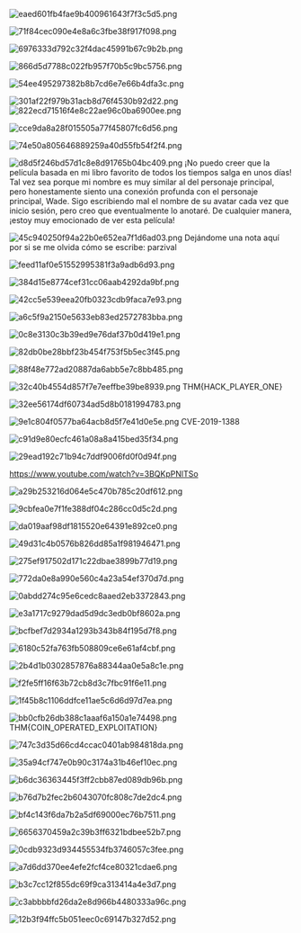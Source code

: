 ![eaed601fb4fae9b400961643f7f3c5d5.png](img/eaed601fb4fae9b400961643f7f3c5d5.png)

 ![71f84cec090e4e8a6c3fbe38f917f098.png](img/71f84cec090e4e8a6c3fbe38f917f098.png)
 
 ![6976333d792c32f4dac45991b67c9b2b.png](img/6976333d792c32f4dac45991b67c9b2b.png)
 
![866d5d7788c022fb957f70b5c9bc5756.png](img/866d5d7788c022fb957f70b5c9bc5756.png)
 
 ![54ee495297382b8b7cd6e7e66b4dfa3c.png](img/54ee495297382b8b7cd6e7e66b4dfa3c.png)
 
 ![301af22f979b31acb8d76f4530b92d22.png](img/301af22f979b31acb8d76f4530b92d22.png)
 ![822ecd71516f4e8c22ae96c0ba6900ee.png](img/822ecd71516f4e8c22ae96c0ba6900ee.png)
 
 ![cce9da8a28f015505a77f45807fc6d56.png](img/cce9da8a28f015505a77f45807fc6d56.png)
 
 ![74e50a805646889259a40d55fb54f2f4.png](img/74e50a805646889259a40d55fb54f2f4.png)
 
 
 ![d8d5f246bd57d1c8e8d91765b04bc409.png](img/d8d5f246bd57d1c8e8d91765b04bc409.png)
 ¡No puedo creer que la película basada en mi libro favorito de todos los tiempos salga en unos días! Tal vez sea porque mi nombre es muy similar al del personaje principal, pero honestamente siento una conexión profunda con el personaje principal, Wade. Sigo escribiendo mal el nombre de su avatar cada vez que inicio sesión, pero creo que eventualmente lo anotaré. De cualquier manera, ¡estoy muy emocionado de ver esta película!
 
 
 ![45c940250f94a22b0e652ea7f1d6ad03.png](img/45c940250f94a22b0e652ea7f1d6ad03.png)
Dejándome una nota aquí por si se me olvida cómo se escribe: parzival

![feed11af0e51552995381f3a9adb6d93.png](img/feed11af0e51552995381f3a9adb6d93.png)

![384d15e8774cef31cc06aab4292da9bf.png](img/384d15e8774cef31cc06aab4292da9bf.png)

![42cc5e539eea20fb0323cdb9faca7e93.png](img/42cc5e539eea20fb0323cdb9faca7e93.png)

![a6c5f9a2150e5633eb83ed2572783bba.png](img/a6c5f9a2150e5633eb83ed2572783bba.png)

![0c8e3130c3b39ed9e76daf37b0d419e1.png](img/0c8e3130c3b39ed9e76daf37b0d419e1.png)

![82db0be28bbf23b454f753f5b5ec3f45.png](img/82db0be28bbf23b454f753f5b5ec3f45.png)

![88f48e772ad20887da6abb5e7c8bb485.png](img/88f48e772ad20887da6abb5e7c8bb485.png)

![32c40b4554d857f7e7eeffbe39be8939.png](img/32c40b4554d857f7e7eeffbe39be8939.png)
THM{HACK_PLAYER_ONE}

![32ee56174df60734ad5d8b0181994783.png](img/32ee56174df60734ad5d8b0181994783.png)

![9e1c804f0577ba64acb8d5f7e41d0e5e.png](img/9e1c804f0577ba64acb8d5f7e41d0e5e.png)
CVE-2019-1388

![c91d9e80ecfc461a08a8a415bed35f34.png](img/c91d9e80ecfc461a08a8a415bed35f34.png)

![29ead192c71b94c7ddf9006fd0f0d94f.png](img/29ead192c71b94c7ddf9006fd0f0d94f.png)

https://www.youtube.com/watch?v=3BQKpPNlTSo

![a29b253216d064e5c470b785c20df612.png](img/a29b253216d064e5c470b785c20df612.png)

![9cbfea0e7f1fe388df04c286cc0d5c2d.png](img/9cbfea0e7f1fe388df04c286cc0d5c2d.png)

![da019aaf98df1815520e64391e892ce0.png](img/da019aaf98df1815520e64391e892ce0.png)

![49d31c4b0576b826dd85a1f981946471.png](img/49d31c4b0576b826dd85a1f981946471.png)

![275ef917502d171c22dbae3899b77d19.png](img/275ef917502d171c22dbae3899b77d19.png)

![772da0e8a990e560c4a23a54ef370d7d.png](img/772da0e8a990e560c4a23a54ef370d7d.png)

![0abdd274c95e6cedc8aaed2eb3372843.png](img/0abdd274c95e6cedc8aaed2eb3372843.png)

![e3a1717c9279dad5d9dc3edb0bf8602a.png](img/e3a1717c9279dad5d9dc3edb0bf8602a.png)

![bcfbef7d2934a1293b343b84f195d7f8.png](img/bcfbef7d2934a1293b343b84f195d7f8.png)

![6180c52fa763fb508809ce6e61af4cbf.png](img/6180c52fa763fb508809ce6e61af4cbf.png)

![2b4d1b0302857876a88344aa0e5a8c1e.png](img/2b4d1b0302857876a88344aa0e5a8c1e.png)

![f2fe5ff16f63b72cb8d3c7fbc91f6e11.png](img/f2fe5ff16f63b72cb8d3c7fbc91f6e11.png)

![1f45b8c1106ddfce11ae5c6d6d97d7ea.png](img/1f45b8c1106ddfce11ae5c6d6d97d7ea.png)

![bb0cfb26db388c1aaaf6a150a1e74498.png](img/bb0cfb26db388c1aaaf6a150a1e74498.png)
THM{COIN_OPERATED_EXPLOITATION}

![747c3d35d66cd4ccac0401ab984818da.png](img/747c3d35d66cd4ccac0401ab984818da.png)

![35a94cf747e0b90c3174a31b46ef10ec.png](img/35a94cf747e0b90c3174a31b46ef10ec.png)

![b6dc36363445f3ff2cbb87ed089db96b.png](img/b6dc36363445f3ff2cbb87ed089db96b.png)

![b76d7b2fec2b6043070fc808c7de2dc4.png](img/b76d7b2fec2b6043070fc808c7de2dc4.png)

![bf4c143f6da7b2a5df69000ec76b7511.png](img/bf4c143f6da7b2a5df69000ec76b7511.png)

![6656370459a2c39b3ff6321bdbee52b7.png](img/6656370459a2c39b3ff6321bdbee52b7.png)

![0cdb9323d934455534fb3746057c3fee.png](img/0cdb9323d934455534fb3746057c3fee.png)

![a7d6dd370ee4efe2fcf4ce80321cdae6.png](img/a7d6dd370ee4efe2fcf4ce80321cdae6.png)

![b3c7cc12f855dc69f9ca313414a4e3d7.png](img/b3c7cc12f855dc69f9ca313414a4e3d7.png)

![c3abbbbfd26da2e8d966b4480333a96c.png](img/c3abbbbfd26da2e8d966b4480333a96c.png)

![12b3f94ffc5b051eec0c69147b327d52.png](img/12b3f94ffc5b051eec0c69147b327d52.png)